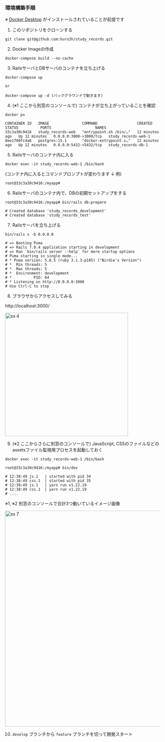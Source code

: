 ### 環境構築手順
※ [Docker Desktop](https://docs.docker.jp/desktop/toc.html) がインストールされていることが前提です

1. このリポジトリをクローンする  

```shell
git clone git@github.com:huro3h/study_records.git
```

2. Docker Imageの作成

```shell
docker-compose build --no-cache
```

3. RailsサーバとDBサーバのコンテナを立ち上げる

```shell
docker-compose up

or 

docker-compose up -d (バックグラウンドで動きます)
```

4. (※1 ここから別窓のコンソールで) コンテナが立ち上がっていることを確認

```shell
docker ps

CONTAINER ID   IMAGE               COMMAND                  CREATED          STATUS          PORTS                    NAMES
33c3a30c9416   study_records-web   "entrypoint.sh /bin/…"   12 minutes ago   Up 12 minutes   0.0.0.0:3000->3000/tcp   study_records-web-1
8ee1f08fc4a6   postgres:15.1       "docker-entrypoint.s…"   12 minutes ago   Up 12 minutes   0.0.0.0:5432->5432/tcp   study_records-db-1
```

5. Railsサーバのコンテナ内に入る

```
docker exec -it study_records-web-1 /bin/bash
```

(コンテナ内に入るとコマンドプロンプトが変わります ↓ 例)
```
root@33c3a30c9416:/myapp#
```

6. Railsサーバのコンテナ内で、DBの初期セットアップをする
```shell
root@33c3a30c9416:/myapp# bin/rails db:prepare

# Created database 'study_records_development'
# Created database 'study_records_test'
```

7. Railsサーバを立ち上げる
```shell
bin/rails s -b 0.0.0.0

# => Booting Puma
# => Rails 7.0.4 application starting in development
# => Run `bin/rails server --help` for more startup options
# Puma starting in single mode...
# * Puma version: 5.6.5 (ruby 3.1.3-p185) ("Birdie's Version")
# *  Min threads: 5
# *  Max threads: 5
# *  Environment: development
# *          PID: 64
# * Listening on http://0.0.0.0:3000
# Use Ctrl-C to stop
```

8. ブラウザからアクセスしてみる

  http://localhost:3000/

  <img width="400" alt="ss 4" src="https://user-images.githubusercontent.com/16791696/208663764-871d5ddf-b3c0-4f75-aec5-f5c114222504.png">

9. (※2 ここからさらに別窓のコンソールで) JavaScript, CSSのファイルなどのassetsファイル監視用プロセスを起動しておく
```
docker exec -it study_records-web-1 /bin/bash

root@33c3a30c9416:/myapp# bin/dev

# 12:38:49 js.1   | started with pid 34
# 12:38:49 css.1  | started with pid 35
# 12:38:49 js.1   | yarn run v1.22.19
# 12:38:49 css.1  | yarn run v1.22.19
# ....
```

※1, ※2 別窓のコンソールで合計3つ動いているイメージ画像

<img width="700" alt="ss 7" src="https://user-images.githubusercontent.com/16791696/208669977-e5366e47-5882-4a22-9e7d-53d839f407f1.png">

10. `develop` ブランチから `feature` ブランチを切って開発スタート





